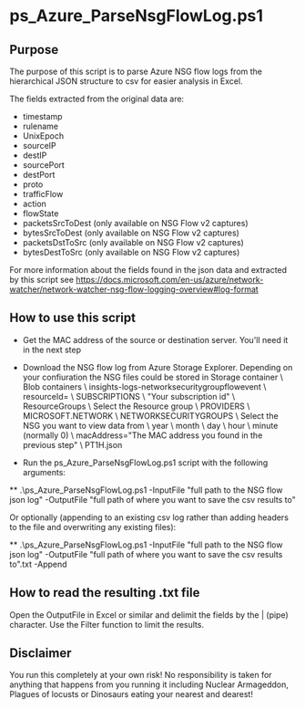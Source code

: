 # ps_Azure_ParseNsgFlowLog.ps1

## Purpose
The purpose of this script is to parse Azure NSG flow logs from the hierarchical JSON structure to csv for easier analysis in Excel.  

The fields extracted from the original data are:

* timestamp
* rulename
* UnixEpoch
* sourceIP
* destIP
* sourcePort
* destPort
* proto
* trafficFlow
* action
* flowState
* packetsSrcToDest (only available on NSG Flow v2 captures)
* bytesSrcToDest (only available on NSG Flow v2 captures)
* packetsDstToSrc (only available on NSG Flow v2 captures)
* bytesDestToSrc (only available on NSG Flow v2 captures)

For more information about the fields found in the json data and extracted by this script see https://docs.microsoft.com/en-us/azure/network-watcher/network-watcher-nsg-flow-logging-overview#log-format

## How to use this script
* Get the MAC address of the source or destination server. You'll need it in the next step

* Download the NSG flow log from Azure Storage Explorer. Depending on your confiuration the NSG files could be stored in Storage container \ Blob containers \ insights-logs-networksecuritygroupflowevent \ resourceId= \ SUBSCRIPTIONS \ "Your subscription id" \ ResourceGroups \ Select the Resource group \ PROVIDERS \ MICROSOFT.NETWORK \ NETWORKSECURITYGROUPS \ Select the NSG you want to view data from \ year \ month \ day \ hour \ minute (normally 0) \ macAddress="The MAC address you found in the previous step" \ PT1H.json

* Run the ps_Azure_ParseNsgFlowLog.ps1 script with the following arguments:

** .\ps_Azure_ParseNsgFlowLog.ps1 -InputFile "full path to the NSG flow json log" -OutputFile "full path of where you want to save the csv results to"

Or optionally (appending to an existing csv log rather than adding headers to the file and overwriting any existing files):

** .\ps_Azure_ParseNsgFlowLog.ps1 -InputFile "full path to the NSG flow json log" -OutputFile "full path of where you want to save the csv results to".txt -Append


## How to read the resulting .txt file
Open the OutputFile in Excel or similar and delimit the fields by the | (pipe) character. Use the Filter function to limit the results.


## Disclaimer
You run this completely at your own risk! No responsibility is taken for anything that happens from you running it including Nuclear Armageddon, Plagues of locusts or Dinosaurs eating your nearest and dearest!
